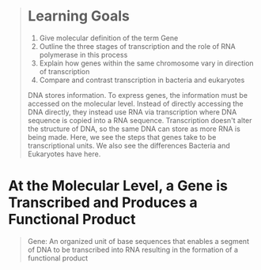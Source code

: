 > # Learning Goals
> 1. Give molecular definition of the term Gene
> 2. Outline the three stages of transcription and the role of RNA polymerase in this process
> 3. Explain how genes within the same chromosome vary in direction of transcription
> 4. Compare and contrast transcription in bacteria and eukaryotes
>
> DNA stores information. To express genes, the information must be accessed on the molecular level. Instead of directly accessing the DNA directly, they instead use RNA via transcription where DNA sequence is copied into a RNA sequence. Transcription doesn't alter the structure of DNA, so the same DNA can store as more RNA is being made. Here, we see the steps that genes take to be transcriptional units. We also see the differences Bacteria and Eukaryotes have here.

# At the Molecular Level, a Gene is Transcribed and Produces a Functional Product
> Gene: An organized unit of base sequences that enables a segment of DNA to be transcribed into RNA resulting in the formation of a functional product
